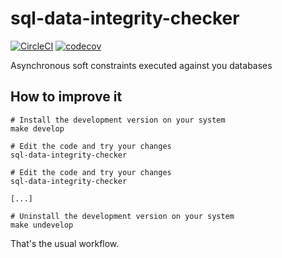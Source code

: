 # sql-data-integrity-checker

[![CircleCI](https://circleci.com/gh/percolate/sql-data-integrity-checker.svg?style=svg)](https://circleci.com/gh/percolate/sql-data-integrity-checker)
[![codecov](https://codecov.io/gh/percolate/sql-data-integrity-checker/branch/master/graph/badge.svg)](https://codecov.io/gh/percolate/sql-data-integrity-checker)

Asynchronous soft constraints executed against you databases

## How to improve it

```
# Install the development version on your system
make develop

# Edit the code and try your changes
sql-data-integrity-checker

# Edit the code and try your changes
sql-data-integrity-checker

[...]

# Uninstall the development version on your system
make undevelop
```

That's the usual workflow.
